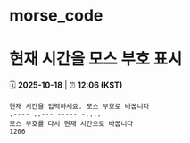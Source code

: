 # morse_code
# 현재 시간을 모스 부호 표시
<!-- MORSE_TIME_START -->
🗓️ **2025-10-18** | ⏰ **12:06 (KST)**

```
현재 시간을 입력하세요. 모스 부호로 바꿉니다
.---- ..--- ----- -....
모스 부호를 다시 현재 시간으로 바꿉니다
1206
```
<!-- MORSE_TIME_END -->
